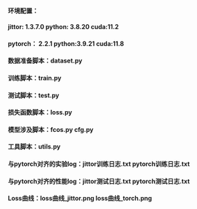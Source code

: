 #### **环境配置：**

#### **jittor:  1.3.7.0                                python: 3.8.20                cuda:11.2**            

#### **pytorch： 2.2.1                            python:3.9.21                     cuda:11.8**

#### **数据准备脚本：dataset.py**

#### **训练脚本：train.py**

#### **测试脚本：test.py**

#### **损失函数脚本：loss.py**

#### **模型涉及脚本：fcos.py   cfg.py**

#### **工具脚本：utils.py**

#### **与pytorch对齐的实验log：jittor训练日志.txt   pytorch训练日志.txt**

#### **与pytorch对齐的性能log：jittor测试日志.txt   pytorch测试日志.txt**

#### **Loss曲线：loss曲线\_jittor.png     loss曲线\_torch.png**

